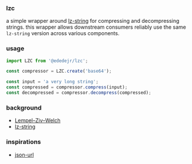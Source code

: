 ### lzc

a simple wrapper around [lz-string](https://www.npmjs.com/package/lz-string) for compressing and decompressing strings. this wrapper allows downstream consumers reliably use the same `lz-string` version across various components.

### usage

```ts
import LZC from '@ededejr/lzc';

const compressor = LZC.create('base64');

const input = 'a very long string';
const compressed = compressor.compress(input);
const decompressed = compressor.decompress(compressed);
```

### background

- [Lempel–Ziv–Welch](https://en.wikipedia.org/wiki/Lempel–Ziv–Welch)
- [lz-string](https://www.npmjs.com/package/lz-string)

### inspirations

- [json-url](https://github.com/masotime/json-url)
